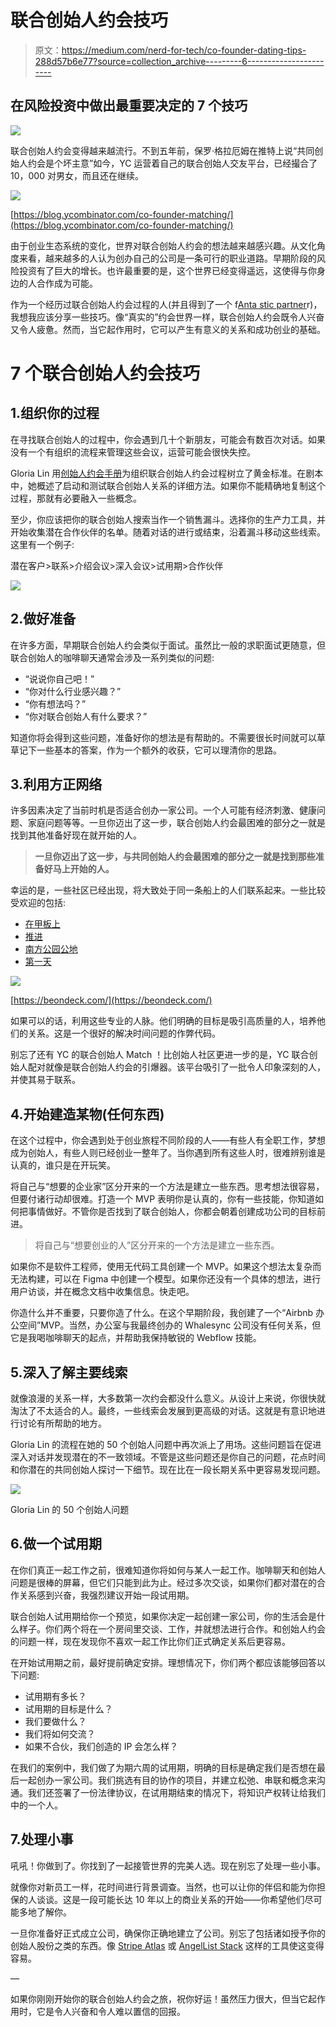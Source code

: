 # 联合创始人约会技巧

> 原文：<https://medium.com/nerd-for-tech/co-founder-dating-tips-288d57b6e77?source=collection_archive---------6----------------------->

## 在风险投资中做出最重要决定的 7 个技巧

![](img/5428f6d75521d642912631dbc4a62695.png)

联合创始人约会变得越来越流行。不到五年前，保罗·格拉厄姆在推特上说“共同创始人约会是个坏主意”如今，YC 运营着自己的联合创始人交友平台，已经撮合了 10，000 对男女，而且还在继续。

![](img/75fa775739a2322e0dbdeab7a00455d3.png)

[https://blog.ycombinator.com/co-founder-matching/](https://blog.ycombinator.com/co-founder-matching/)

由于创业生态系统的变化，世界对联合创始人约会的想法越来越感兴趣。从文化角度来看，越来越多的人认为创办自己的公司是一条可行的职业道路。早期阶段的风险投资有了巨大的增长。也许最重要的是，这个世界已经变得遥远，这使得与你身边的人合作成为可能。

作为一个经历过联合创始人约会过程的人(并且得到了一个 f[Anta stic partner](https://www.whalesync.com/team/curtis-fonger)r)，我想我应该分享一些技巧。像“真实的”约会世界一样，联合创始人约会既令人兴奋又令人疲惫。然而，当它起作用时，它可以产生有意义的关系和成功创业的基础。‍

# 7 个联合创始人约会技巧

## 1.组织你的过程

在寻找联合创始人的过程中，你会遇到几十个新朋友，可能会有数百次对话。如果没有一个有组织的流程来管理这些会议，运营可能会很快失控。

Gloria Lin 用[创始人约会手册](https://review.firstround.com/the-founder-dating-playbook-heres-the-process-i-used-to-find-my-co-founder)为组织联合创始人约会过程树立了黄金标准。在剧本中，她概述了启动和测试联合创始人关系的详细方法。如果你不能精确地复制这个过程，那就有必要融入一些概念。

至少，你应该把你的联合创始人搜索当作一个销售漏斗。选择你的生产力工具，并开始收集潜在合作伙伴的名单。随着对话的进行或结束，沿着漏斗移动这些线索。这里有一个例子:

潜在客户>联系>介绍会议>深入会议>试用期>合作伙伴

![](img/4fa0fb2176643e13cb4c6a20bae58476.png)

## 2.做好准备

在许多方面，早期联合创始人约会类似于面试。虽然比一般的求职面试更随意，但联合创始人的咖啡聊天通常会涉及一系列类似的问题:

*   “说说你自己吧！”
*   “你对什么行业感兴趣？”
*   “你有想法吗？”
*   “你对联合创始人有什么要求？”

知道你将会得到这些问题，准备好你的想法是有帮助的。不需要很长时间就可以草草记下一些基本的答案，作为一个额外的收获，它可以理清你的思路。

## 3.利用方正网络

许多因素决定了当前时机是否适合创办一家公司。一个人可能有经济刺激、健康问题、家庭问题等等。一旦你迈出了这一步，联合创始人约会最困难的部分之一就是找到其他准备好现在就开始的人。

> **一旦你迈出了这一步，与共同创始人约会最困难的部分之一就是找到那些准备好马上开始的人。**

幸运的是，一些社区已经出现，将大致处于同一条船上的人们联系起来。一些比较受欢迎的包括:

*   [在甲板上](https://beondeck.com/)
*   [推进](https://www.propel.run/)
*   [南方公园公地](https://www.southparkcommons.com/)
*   [第一天](https://joindayone.com/)

![](img/2f0daec1ec00274463a9576e4f09348d.png)

[https://beondeck.com/](https://beondeck.com/)‍

如果可以的话，利用这些专业的人脉。他们明确的目标是吸引高质量的人，培养他们的关系。这是一个很好的解决时间问题的作弊代码。

别忘了还有 YC 的联合创始人 Match ！比创始人社区更进一步的是，YC 联合创始人配对就像是联合创始人约会的引爆器。该平台吸引了一批令人印象深刻的人，并使其易于联系。

## 4.开始建造某物(任何东西)

在这个过程中，你会遇到处于创业旅程不同阶段的人——有些人有全职工作，梦想成为创始人，有些人则已经创业一整年了。当你遇到所有这些人时，很难辨别谁是认真的，谁只是在开玩笑。

将自己与“想要的企业家”区分开来的一个方法是建立一些东西。思考想法很容易，但要付诸行动却很难。打造一个 MVP 表明你是认真的，你有一些技能，你知道如何把事情做好。不管你是否找到了联合创始人，你都会朝着创建成功公司的目标前进。

> 将自己与“想要创业的人”区分开来的一个方法是建立一些东西。

如果你不是软件工程师，使用无代码工具创建一个 MVP。如果这个想法太复杂而无法构建，可以在 Figma 中创建一个模型。如果你还没有一个具体的想法，进行用户访谈，并在概念文档中收集信息。快走吧。

你造什么并不重要，只要你造了什么。在这个早期阶段，我创建了一个“Airbnb 办公空间”MVP。当然，办公室与我最终创办的 Whalesync 公司没有任何关系，但它是我喝咖啡聊天的起点，并帮助我保持敏锐的 Webflow 技能。

## 5.深入了解主要线索

就像浪漫的关系一样，大多数第一次约会都没什么意义。从设计上来说，你很快就淘汰了不太适合的人。最终，一些线索会发展到更高级的对话。这就是有意识地进行讨论有所帮助的地方。

Gloria Lin 的流程在她的 50 个创始人问题中再次派上了用场。这些问题旨在促进深入对话并发现潜在的不一致领域。不管是这些问题还是你自己的问题，花点时间和你潜在的共同创始人探讨一下细节。现在比在一段长期关系中更容易发现问题。

![](img/64783460d2600d0a975b507f646223cd.png)

Gloria Lin 的 50 个创始人问题

## 6.做一个试用期

在你们真正一起工作之前，很难知道你将如何与某人一起工作。咖啡聊天和创始人问题是很棒的屏幕，但它们只能到此为止。经过多次交谈，如果你们都对潜在的合作关系感到兴奋，我强烈建议开始一段试用期。

联合创始人试用期给你一个预览，如果你决定一起创建一家公司，你的生活会是什么样子。你们两个将在一个房间里交谈、工作，并就想法进行合作。和创始人约会的问题一样，现在发现你不喜欢一起工作比你们正式确定关系后更容易。

在开始试用期之前，最好提前确定安排。理想情况下，你们两个都应该能够回答以下问题:

*   试用期有多长？
*   试用期的目标是什么？
*   我们要做什么？
*   我们将如何交流？
*   如果不合伙，我们创造的 IP 会怎么样？

在我们的案例中，我们做了为期六周的试用期，明确的目标是确定我们是否想在最后一起创办一家公司。我们挑选有目的协作的项目，并建立松弛、串联和概念来沟通。我们还签署了一份法律协议，在试用期结束的情况下，将知识产权转让给我们中的一个人。

## 7.处理小事

吼吼！你做到了。你找到了一起接管世界的完美人选。现在别忘了处理一些小事。

就像你对新员工一样，花时间进行背景调查。当然，也可以让你的伴侣和能为你担保的人谈谈。这是一段可能长达 10 年以上的商业关系的开始——你希望他们尽可能多地了解你。

一旦你准备好正式成立公司，确保你正确地建立了公司。别忘了包括诸如授予你的创始人股份之类的东西。像 [Stripe Atlas](https://stripe.com/atlas) 或 [AngelList Stack](https://www.angellist.com/stack) 这样的工具使这变得容易。

—

如果你刚刚开始你的联合创始人约会之旅，祝你好运！虽然压力很大，但当它起作用时，它是令人兴奋和令人难以置信的回报。